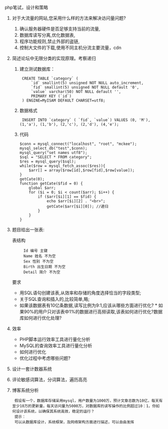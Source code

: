 php笔试，设计和策略

1. 对于大流量的网站,您采用什么样的方法来解决访问量问题?

	1. 确认服务器硬件是否足够支持当前的流量,
	2. 数据库读写分离,优化数据表,
	3. 程序功能规则,禁止外部的盗链,
	4. 控制大文件的下载,使用不同主机分流主要流量，cdn
	

2. 简述论坛中无限分类的实现原理。考察递归

	1. 建立测试数据库：

			CREATE TABLE `category` (
				`id` smallint(5) unsigned NOT NULL auto_increment,
				`fid` smallint(5) unsigned NOT NULL default '0',
				`value` varchar(50) NOT NULL default '',
				PRIMARY KEY (`id`)
			) ENGINE=MyISAM DEFAULT CHARSET=utf8;
	
	2. 数据格式
		
			INSERT INTO `category` ( `fid`, `value`) VALUES (0, 'M'), (1,'a'), (1,'b'), (2,'c'), (2,'d'), (4,'e');

	3.  代码
		
            $conn = mysql_connect("localhost", "root", "mckee");
            mysql_select_db("test",$conn);
            mysql_query("set names utf8");
            $sql = "SELECT * FROM category";
            $res = mysql_query($sql);
            while($row = mysql_fetch_assoc($res)){
                $arr[] = array($row[id],$row[fid],$row[value]);
            }
            getCate(0);
            function getCate($fid = 0) {
                global $arr;
                for ($i = 0; $i < count($arr); $i++) {
                    if ($arr[$i][1] == $fid) {
                        echo $arr[$i][2] . "<br>";
                        getCate($arr[$i][0]); //递归
                    }
                }
            }
3. 题目给出一张表:

	表结构
	
			Id 编号 主键
			Name 姓名 不为空
			Sex 性别 不为空
			Birth 出生日期 不为空
			Detail 简介 不为空
	要求
	
	* 用SQL语句创建该表,从效率和存储的角度选择恰当的字段类型;
	* 关于SQL查询和插入的,比较简单,略;
	* 如果该数据表有10亿条数据,读写比例为9:1,应该从哪些方面进行优化?	* 如果90%的用户只对该表中1%的数据进行高频读取,该表如何进行优化?数据库如何进行优化处理?


4. 效率
	* PHP脚本运行效率工具进行量化分析
	* MySQL的查询效率工具进行量化分析
	* 如何进行优化
	* 优化过程中考虑哪些问题?

5. 设计一套计数器系统


6. 评论敏感词算法，分词算法，遍历高亮


7. 博客系统分析
	
		假设有一个，数据库存储采用mysql，用户数量为1000万，预计文章总数为10亿，每天有至少10万的更新量，每天访问量为5000万，对数据库的读写操作的比例超过10：1，你如何设计该系统，以确保其系统高效，稳定的运行？
		提示：
		可以从数据库设计，系统框架，及网络架构方面进行描述，可以自由发挥

	






